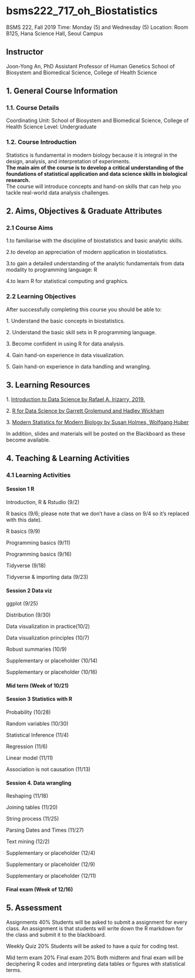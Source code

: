 # bsms222_717_oh_Biostatistics
BSMS 222, Fall 2019
Time: Monday (5) and Wednesday (5)
Location: Room B125, Hana Science Hall, Seoul Campus

## Instructor
Joon-Yong An, PhD
Assistant Professor of Human Genetics
School of Biosystem and Biomedical Science, College of Health Science

## 1. General Course Information
### 1.1. Course Details
Coordinating Unit: School of Biosystem and Biomedical Science, College of Health Science
Level: Undergraduate 

### 1.2. Course Introduction
Statistics is fundamental in modern biology because it is integral in the design, analysis, and interpretation of experiments.   
**The main aim of the course is to develop a critical understanding of the foundations of statistical application and data science skills in biological research.**   
The course will introduce concepts and hand-on skills that can help you tackle real-world data analysis challenges. 

## 2. Aims, Objectives & Graduate Attributes
### 2.1 Course Aims

1\.to familiarise with the discipline of biostatistics and basic analytic skills.

2\.to develop an appreciation of modern application in biostatistics.

3\.to gain a detailed understanding of the analytic fundamentals from data modality to programming language: R

4\.to learn R for statistical computing and graphics.

### 2.2 Learning Objectives
After successfully completing this course you should be able to:

1\.  Understand the basic concepts in biostatistics.

2\.  Understand the basic skill sets in R programming language. 

3\.  Become confident in using R for data analysis.

4\.  Gain hand-on experience in data visualization.

5\.  Gain hand-on experience in data handling and wrangling. 

## 3. Learning Resources

1\. [Introduction to Data Science by Rafael A. Irizarry, 2019. ](https://rafalab.github.io/dsbook/) 

2\. [R for Data Science by Garrett Grolemund and Hadley Wickham ](https://r4ds.had.co.nz/)

3\. [Modern Statistics for Modern Biology by Susan Holmes, Wolfgang Huber](https://www.huber.embl.de/msmb/index.html)

In addition, slides and materials will be posted on the Blackboard as these become available.

## 4. Teaching & Learning Activities
### 4.1 Learning Activities

#### Session 1 R

Introduction, R & Rstudio (9/2)

R basics (9/6; please note that we don’t have a class on 9/4 so it’s replaced with this date).

R basics (9/9)

Programming basics (9/11)

Programming basics (9/16)

Tidyverse (9/18)

Tidyverse & importing data (9/23)

#### Session 2 Data viz

ggplot (9/25)

Distribution (9/30)

Data visualization in practice(10/2)

Data visualization principles (10/7)

Robust summaries (10/9)

Supplementary or placeholder (10/14)

Supplementary or placeholder (10/16)

####  Mid term (Week of 10/21)

#### Session 3 Statistics with R

Probability (10/28)

Random variables (10/30)

Statistical Inference (11/4)

Regression (11/6)

Linear model (11/11)

Association is not causation (11/13)

#### Session 4. Data wrangling 

Reshaping (11/18)

Joining tables (11/20)

String process (11/25)

Parsing Dates and Times (11/27)

Text mining (12/2)

Supplementary or placeholder (12/4)

Supplementary or placeholder (12/9)

Supplementary or placeholder (12/11)

####  Final exam (Week of 12/16)

## 5. Assessment

Assignments 40%
	Students will be asked to submit a assignment for every class. An assignment is that students will write down the R markdown for the class and submit it to the blackboard. 

Weekly Quiz 20% 
	Students will be asked to have a quiz for coding test. 

Mid term exam 20%
Final exam 20%
	Both midterm and final exam will be deciphering R codes and interpreting data tables or figures with statistical terms.  

